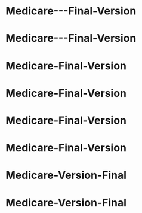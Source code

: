 # Medicare---Final-Version
# Medicare---Final-Version
# Medicare-Final-Version
# Medicare-Final-Version
# Medicare-Final-Version
# Medicare-Final-Version
# Medicare-Version-Final
# Medicare-Version-Final
